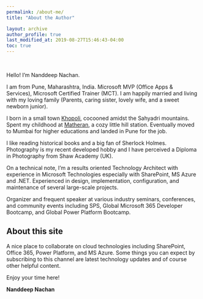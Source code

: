 ```yaml
---
permalink: /about-me/
title: "About the Author"

layout: archive
author_profile: true
last_modified_at: 2019-08-27T15:46:43-04:00
toc: true
---
```


<figure style="width: 300px" class="align-left">
  <img src="{{ site.url }}{{ site.baseurl }}/assets/images/me.jpg" alt="">
</figure> 

<br>
Hello! I’m Nanddeep Nachan.

I am from Pune, Maharashtra, India. Microsoft MVP (Office Apps & Services), Microsoft Certified Trainer (MCT). I am happily married and living with my loving family (Parents, caring sister, lovely wife, and a sweet newborn junior).

I born in a small town [Khopoli](https://en.wikipedia.org/wiki/Khopoli), cocooned amidst the Sahyadri mountains. Spent my childhood at [Matheran](https://en.wikipedia.org/wiki/Matheran), a cozy little hill station. Eventually moved to Mumbai for higher educations and landed in Pune for the job.

I like reading historical books and a big fan of Sherlock Holmes. Photography is my recent developed hobby and I have perceived a Diploma in Photography from Shaw Academy (UK).

On a technical note, I’m a results oriented Technology Architect with experience in Microsoft Technologies especially with SharePoint, MS Azure and .NET. Experienced in design, implementation, configuration, and maintenance of several large-scale projects.

Organizer and frequent speaker at various industry seminars, conferences, and community events including SPS, Global Microsoft 365 Developer Bootcamp, and Global Power Platform Bootcamp.

 

## About this site
A nice place to collaborate on cloud technologies including SharePoint, Office 365, Power Platform, and MS Azure. Some things you can expect by subscribing to this channel are latest technology updates and of course other helpful content.

Enjoy your time here!

**Nanddeep Nachan**
